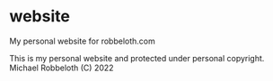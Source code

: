 # website
My personal website for robbeloth.com

This is my personal website and protected under personal copyright. 
Michael Robbeloth (C) 2022
